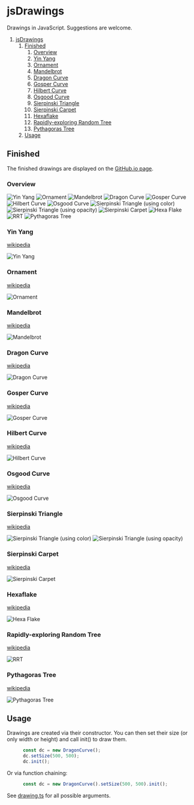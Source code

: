 # jsDrawings

Drawings in JavaScript. Suggestions are welcome.

1. [jsDrawings](#jsdrawings)
    1. [Finished](#finished)
        1. [Overview](#overview)
        2. [Yin Yang](#yin-yang)
        3. [Ornament](#ornament)
        4. [Mandelbrot](#mandelbrot)
        5. [Dragon Curve](#dragon-curve)
        6. [Gosper Curve](#gosper-curve)
        7. [Hilbert Curve](#hilbert-curve)
        8. [Osgood Curve](#osgood-curve)
        9. [Sierpinski Triangle](#sierpinski-triangle)
        10. [Sierpinski Carpet](#sierpinski-carpet)
        11. [Hexaflake](#hexaflake)
        12. [Rapidly-exploring Random Tree](#rapidly-exploring-random-tree)
        13. [Pythagoras Tree](#pythagoras-tree)
    2. [Usage](#usage)

## Finished

The finished drawings are displayed on the [GitHub.io page](https://fheyen.github.io/jsDrawings/).

### Overview

![](img/xs/yinyang.png?raw=true "Yin Yang")
![](img/xs/ornament.png?raw=true "Ornament")
![](img/xs/mandelbrot.png?raw=true "Mandelbrot")
![](img/xs/dragoncurve.png?raw=true "Dragon Curve")
![](img/xs/gospercurve.png?raw=true "Gosper Curve")
![](img/xs/hilbertcurve.png?raw=true "Hilbert Curve")
![](img/xs/osgoodcurve.png?raw=true "Osgood Curve")
![](img/xs/sierpinski.png?raw=true "Sierpinski Triangle (using color)")
![](img/xs/sierpinski2.png?raw=true "Sierpinski Triangle (using opacity)")
![](img/xs/sierpinskiCarpet.png?raw=true "Sierpinski Carpet")
![](img/xs/hexaflake.png?raw=true "Hexa Flake")
![](img/xs/rrt.png?raw=true "RRT")
![](img/xs/pythagorastree.png?raw=true "Pythagoras Tree")

### Yin Yang

[wikipedia](https://en.wikipedia.org/wiki/Yin_and_yang)

![](img/yinyang.png?raw=true "Yin Yang")

### Ornament

[wikipedia](https://en.wikipedia.org/wiki/Overlapping_circles_grid)

![](img/ornament.png?raw=true "Ornament")

### Mandelbrot

[wikipedia](https://en.wikipedia.org/wiki/Mandelbrot_set)

![](img/mandelbrot.png?raw=true "Mandelbrot")

### Dragon Curve

[wikipedia](https://en.wikipedia.org/wiki/Dragon_curve)

![](img/dragoncurve.png?raw=true "Dragon Curve")

### Gosper Curve

[wikipedia](https://en.wikipedia.org/wiki/Gosper_curve)

![](img/gospercurve.png?raw=true "Gosper Curve")

### Hilbert Curve

[wikipedia](https://en.wikipedia.org/wiki/Hilbert_curve)

![](img/hilbertcurve.png?raw=true "Hilbert Curve")

### Osgood Curve

[wikipedia](https://en.wikipedia.org/wiki/Osgood_curve)

![](img/osgoodcurve.png?raw=true "Osgood Curve")

### Sierpinski Triangle

[wikipedia](https://en.wikipedia.org/wiki/Sierpinski_triangle)

![](img/sierpinski.png?raw=true "Sierpinski Triangle (using color)")
![](img/sierpinski2.png?raw=true "Sierpinski Triangle (using opacity)")

### Sierpinski Carpet

[wikipedia](https://en.wikipedia.org/wiki/Sierpinski_carpet)

![](img/sierpinskiCarpet.png?raw=true "Sierpinski Carpet")

### Hexaflake

[wikipedia](https://en.wikipedia.org/wiki/Hexaflake)

![](img/hexaflake.png?raw=true "Hexa Flake")

### Rapidly-exploring Random Tree

[wikipedia](https://en.wikipedia.org/wiki/Rapidly-exploring_random_tree)

![](img/rrt.png?raw=true "RRT")

### Pythagoras Tree

[wikipedia](https://en.wikipedia.org/wiki/Pythagoras_tree_(fractal)#Varying_the_angle)

![](img/pythagorastree.png?raw=true "Pythagoras Tree")

## Usage

Drawings are created via their constructor. You can then set their size (or only width or height) and call init() to draw them.

```javascript
      const dc = new DragonCurve();
      dc.setSize(500, 500);
      dc.init();
```

Or via function chaining:

```javascript
      const dc = new DragonCurve().setSize(500, 500).init();
```

See [drawing.ts](./lib/drawing.ts) for all possible arguments.
